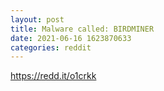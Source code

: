 ```yaml
--- 
layout: post 
title: Malware called: BIRDMINER 
date: 2021-06-16 1623870633 
categories: reddit 
--- 
```

https://redd.it/o1crkk